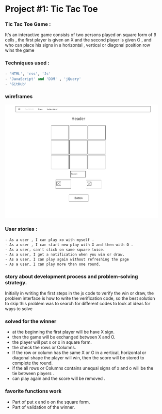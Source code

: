 # Project #1: Tic Tac Toe
### Tic Tac Toe Game :
It's an interactive game consists of two persons played on square form of 9 cells  , the first player is given an X and the second player is given O , and who can place his signs in a horizontal , vertical or diagonal position row wins the game 


### Techniques used :
```python
- 'HTML', 'css', 'Js'
- 'JavaScript' and 'DOM' , 'jQuery'
- 'GitHub' 
```

### wireframes 

![wireframe](images/wireframe.png)

### User stories :
```
- As a user , I can play xo with myself .
- As a user , I can start new play with X and then with O .
- As a user, can't click on same square twice.
- As a user, I get a notification when you win or draw.
- As a user, I can play again without refreshing the page 
- As a user, I can play more than one round.
```


### story about development process and problem-solving strategy.

Initially in writing the first steps in the js code to verify the win or draw, the problem interface is how to write the verification code, so the best solution to skip this problem was to search for different codes to look at ideas for ways to solve 





### solved for the winner
* at the beginning the first player will be have X sign.
* then the game will be exchanged between X and O.
* the player will put x or o in square form. 
* the check the rows or Columns.
* If the row or column has the same X or O in a vertical, horizontal or diagonal shape the player will win, then the score will be stored to complete the round.
* if the all rows or Columns contains unequal signs of x and o will be the tie between players .
* can play again and the score will be removed .


### favorite functions work
- Part of put x and o on the square form.
- Part of validation of the winner.



















